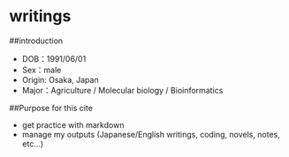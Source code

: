 # writings
##introduction
- DOB：1991/06/01  
- Sex：male  
- Origin: Osaka, Japan
- Major：Agriculture / Molecular biology / Bioinformatics  


##Purpose for this cite
- get practice with markdown 
- manage my outputs (Japanese/English writings, coding, novels, notes, etc...)  
